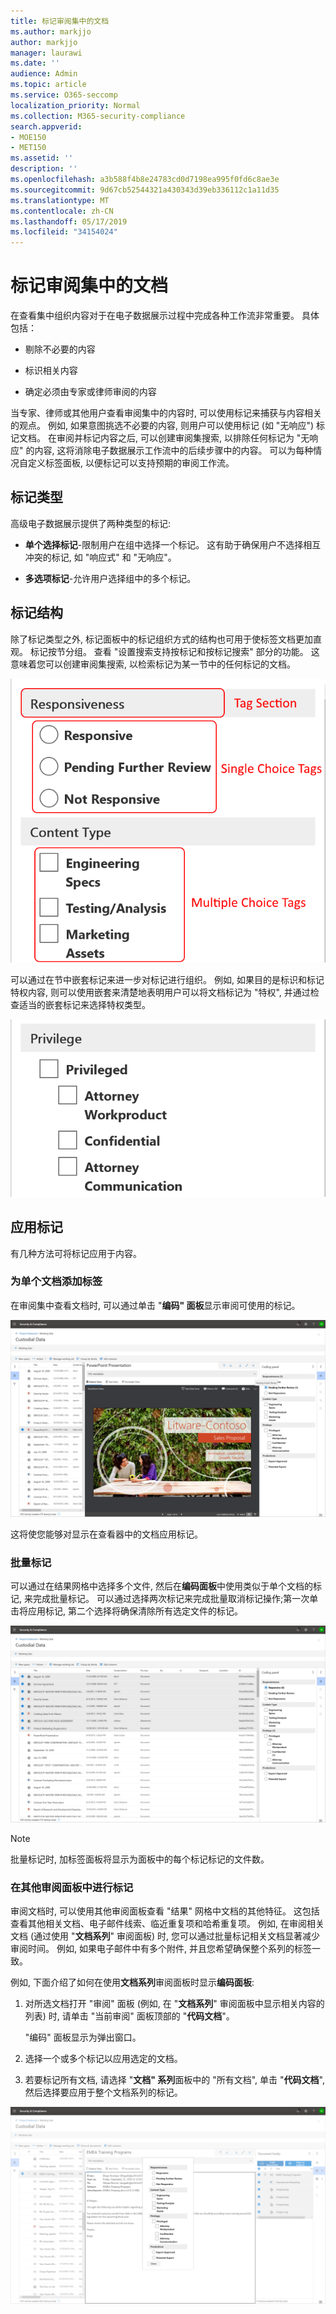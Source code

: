 ```yaml
---
title: 标记审阅集中的文档
ms.author: markjjo
author: markjjo
manager: laurawi
ms.date: ''
audience: Admin
ms.topic: article
ms.service: O365-seccomp
localization_priority: Normal
ms.collection: M365-security-compliance
search.appverid:
- MOE150
- MET150
ms.assetid: ''
description: ''
ms.openlocfilehash: a3b588f4b8e24783cd0d7198ea995f0fd6c8ae3e
ms.sourcegitcommit: 9d67cb52544321a430343d39eb336112c1a11d35
ms.translationtype: MT
ms.contentlocale: zh-CN
ms.lasthandoff: 05/17/2019
ms.locfileid: "34154024"
---
```

# <a name="tag-documents-in-a-review-set"></a>标记审阅集中的文档

在查看集中组织内容对于在电子数据展示过程中完成各种工作流非常重要。 具体包括：

-  剔除不必要的内容

- 标识相关内容
 
-  确定必须由专家或律师审阅的内容

当专家、律师或其他用户查看审阅集中的内容时, 可以使用标记来捕获与内容相关的观点。 例如, 如果意图挑选不必要的内容, 则用户可以使用标记 (如 "无响应") 标记文档。 在审阅并标记内容之后, 可以创建审阅集搜索, 以排除任何标记为 "无响应" 的内容, 这将消除电子数据展示工作流中的后续步骤中的内容。 可以为每种情况自定义标签面板, 以便标记可以支持预期的审阅工作流。

## <a name="tag-types"></a>标记类型

高级电子数据展示提供了两种类型的标记:

- **单个选择标记**-限制用户在组中选择一个标记。 这有助于确保用户不选择相互冲突的标记, 如 "响应式" 和 "无响应"。 

- **多选项标记**-允许用户选择组中的多个标记。

## <a name="tag-structure"></a>标记结构

除了标记类型之外, 标记面板中的标记组织方式的结构也可用于使标签文档更加直观。 标记按节分组。 查看 "设置搜索支持按标记和按标记搜索" 部分的功能。 这意味着您可以创建审阅集搜索, 以检索标记为某一节中的任何标记的文档。

![标记面板中的标记部分](../media/Tagtypes.png)

可以通过在节中嵌套标记来进一步对标记进行组织。 例如, 如果目的是标识和标记特权内容, 则可以使用嵌套来清楚地表明用户可以将文档标记为 "特权", 并通过检查适当的嵌套标记来选择特权类型。

![标记部分中的嵌套标记](../media/Nestingtags.png)

## <a name="applying-tags"></a>应用标记

有几种方法可将标记应用于内容。

### <a name="tagging-a-single-document"></a>为单个文档添加标签

在审阅集中查看文档时, 可以通过单击 "**编码" 面板**显示审阅可使用的标记。

![单击 "标记面板" 以显示标记面板](../media/Singledoctag.png)

这将使您能够对显示在查看器中的文档应用标记。

### <a name="bulk-tagging"></a>批量标记

可以通过在结果网格中选择多个文件, 然后在**编码面板**中使用类似于单个文档的标记, 来完成批量标记。 可以通过选择两次标记来完成批量取消标记操作;第一次单击将应用标记, 第二个选择将确保清除所有选定文件的标记。

![自动生成的蜂窝电话说明的屏幕截图](../media/Bulktag.png)

> [!NOTE]
> 批量标记时, 加标签面板将显示为面板中的每个标记标记的文件数。

### <a name="tagging-in-other-review-panels"></a>在其他审阅面板中进行标记

审阅文档时, 可以使用其他审阅面板查看 "结果" 网格中文档的其他特征。 这包括查看其他相关文档、电子邮件线索、临近重复项和哈希重复项。 例如, 在审阅相关文档 (通过使用 "**文档系列**" 审阅面板) 时, 您可以通过批量标记相关文档显著减少审阅时间。 例如, 如果电子邮件中有多个附件, 并且您希望确保整个系列的标签一致。

例如, 下面介绍了如何在使用**文档系列**审阅面板时显示**编码面板**:

1. 对所选文档打开 "审阅" 面板 (例如, 在 "**文档系列**" 审阅面板中显示相关内容的列表) 时, 请单击 "当前审阅" 面板顶部的 "**代码文档**"。

   "编码" 面板显示为弹出窗口。

2. 选择一个或多个标记以应用选定的文档。 

3. 若要标记所有文档, 请选择 "**文档" 系列**面板中的 "所有文档", 单击 "**代码文档**", 然后选择要应用于整个文档系列的标记。

![自动生成的社交媒体帖子说明的屏幕截图](../media/Relatedtag.png)
